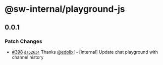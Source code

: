 # @sw-internal/playground-js

## 0.0.1

### Patch Changes

- [#398](https://github.com/signalwire/signalwire-js/pull/398) [`da52634`](https://github.com/signalwire/signalwire-js/commit/da526347cdd0503635ff9ae8cab6a7eaef334da4) Thanks [@edolix](https://github.com/edolix)! - [internal] Update chat playground with channel history
